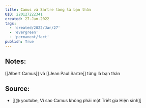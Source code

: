 ```yaml
---
title: Camus và Sartre từng là bạn thân
UID: 220127222341
created: 27-Jan-2022
tags:
  - 'created/2022/Jan/27'
  - 'evergreen'
  - 'permanent/fact'
publish: True
---
```

## Notes:
[[Albert Camus]] và [[Jean Paul Sartre]] từng là bạn thân

## Source:
- [[@ youtube, Vì sao Camus không phải một Triết gia Hiện sinh]]


